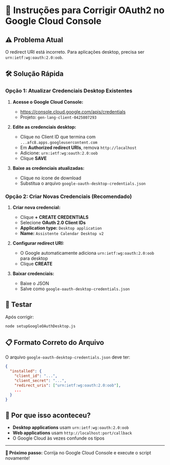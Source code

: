 # 🔧 Instruções para Corrigir OAuth2 no Google Cloud Console

## ⚠️ Problema Atual
O redirect URI está incorreto. Para aplicações desktop, precisa ser `urn:ietf:wg:oauth:2.0:oob`.

## 🛠️ Solução Rápida

### Opção 1: Atualizar Credenciais Desktop Existentes

1. **Acesse o Google Cloud Console:**
   - https://console.cloud.google.com/apis/credentials
   - Projeto: `gen-lang-client-0425807293`

2. **Edite as credenciais desktop:**
   - Clique no Client ID que termina com `...afc8.apps.googleusercontent.com`
   - Em **Authorized redirect URIs**, remova `http://localhost`
   - Adicione: `urn:ietf:wg:oauth:2.0:oob`
   - Clique **SAVE**

3. **Baixe as credenciais atualizadas:**
   - Clique no ícone de download
   - Substitua o arquivo `google-oauth-desktop-credentials.json`

### Opção 2: Criar Novas Credenciais (Recomendado)

1. **Criar nova credencial:**
   - Clique **+ CREATE CREDENTIALS**
   - Selecione **OAuth 2.0 Client IDs**
   - **Application type:** `Desktop application`
   - **Name:** `Assistente Calendar Desktop v2`

2. **Configurar redirect URI:**
   - O Google automaticamente adiciona `urn:ietf:wg:oauth:2.0:oob` para desktop
   - Clique **CREATE**

3. **Baixar credenciais:**
   - Baixe o JSON
   - Salve como `google-oauth-desktop-credentials.json`

## 🧪 Testar

Após corrigir:

```bash
node setupGoogleOAuthDesktop.js
```

## 📋 Formato Correto do Arquivo

O arquivo `google-oauth-desktop-credentials.json` deve ter:

```json
{
  "installed": {
    "client_id": "...",
    "client_secret": "...",
    "redirect_uris": ["urn:ietf:wg:oauth:2.0:oob"],
    ...
  }
}
```

## 🎯 Por que isso aconteceu?

- **Desktop applications** usam `urn:ietf:wg:oauth:2.0:oob`
- **Web applications** usam `http://localhost:port/callback`
- O Google Cloud às vezes confunde os tipos

---

**🚀 Próximo passo:** Corrija no Google Cloud Console e execute o script novamente!
